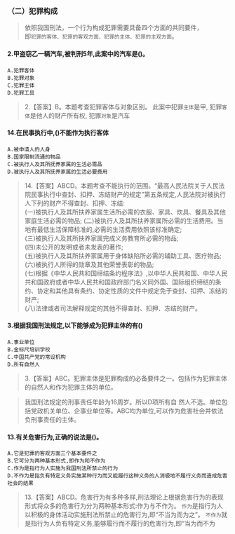 ### （二）犯罪构成
>   依照我国刑法，一个行为构成犯罪需要具备四个方面的共同要件，    
    即`犯罪的客体、犯罪的客观方面、犯罪的主体、犯罪的主观方面`。

#### 2.甲盗窃乙一辆汽车,被判刑5年,此案中的汽车是()。
    A.犯罪客体
    B.犯罪对象
    C.犯罪主体
    D.犯罪工具

>   2.【答案】B。本题考查犯罪客体与对象区别。
    此案中犯罪`主体`是甲,
    犯罪`客体`是他人的财产所有权,
    犯罪`对象`是汽车    

#### 14.在民事执行中,()不能作为执行客体
    A.被申请人的人身
    B.国家限制流通的物品
    C.被执行人及其所抚养家属的生活必需品
    D.被执行人及其所抚养家属的生活必要费用

>   14.【答案】ABCD。本题考查不能执行的范围。“最高人民法院关于人民法
    院民事执行中查封、扣押、冻结财产的规定”第五条规定,人民法院对被执行人下列的财产不得查封、扣押、冻结:          
    (一)被执行人及其所扶养家属生活所必需的衣服、家具、炊具、餐具及其他家庭生活必需的物品;
    (二)被执行人及其所扶养家属所必需的生活费用。当地有最低生活保障标准的,必需的生活费用依照该标准确定;          
    (三)被执行人及其所扶养家属完成义务教育所必需的物品;          
    (四)未公开的发明或者未发表的著作;          
    (五)被执行人及其所扶养家属用于身体缺陷所必需的辅助工具、医疗物品;
    (六)被执行人所得的勋章及其他荣誉表彰的物品;          
    (七)根据《中华人民共和国缔结条约程序法》,以中华人民共和国、中华人民共和国政府或者中华人民共和国政府部门名义同外国、国际组织缔结的条约、协定和其他具有条约、协定性质的文件中规定免于查封、扣押、冻结的财产;          
    (八)法律或者司法解释规定的其他不得查封、扣押、冻结的财产。    
              
#### 3.根据我国刑法规定,以下能够成为犯罪主体的有()
    A.事业单位
    B.金标尺培训学校
    C.中国共产党的常设机构
    D.所有自然人
>   3.【答案】ABC。犯罪主体是犯罪构成的必备要件之一。包括作为犯罪主体
    的自然人和作为犯罪主体的单位。
    
>   我国刑法规定的刑事责任年龄为16周岁。所以D项所有自
    然人不选。单位包括党政机关单位、企事业单位等。ABC均为单位,可以作为危害社会并依法
    负刑事责任的主体。

#### 13.有关危害行为,正确的说法是()。
    A.它是犯罪的客观方面三个基本要件之   
    B.它可分为两种基本形式,即作为和不作为   
    C.作为是指行为人实施为我国刑法所禁止的行为   
    D.不作为是指负有特定义务实施某种行为而又能履行这种义务的人消极地不履行义务而造成危害社会的结果   
>   13.【答案】ABCD。危害行为有多种多样,刑法理论上根据危害行为的表现
    形式将众多的危害行为分为两种基本形式:作为与不作为。
    `作为`是指行为人以积极的身体活动实施刑法所禁止的危害行为,即“不当为而为之”。
    `不作为`就是指行为人负有特定义务,能够履行而不履行的危害行为,即“当为而不为














